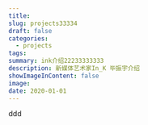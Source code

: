 ```yaml
---
title:
slug: projects33334
draft: false
categories:
  - projects
tags:
summary: ink介绍22233333333
description: 新媒体艺术家In_K 毕振宇介绍
showImageInContent: false
image:
date: 2020-01-01
---
```

ddd
